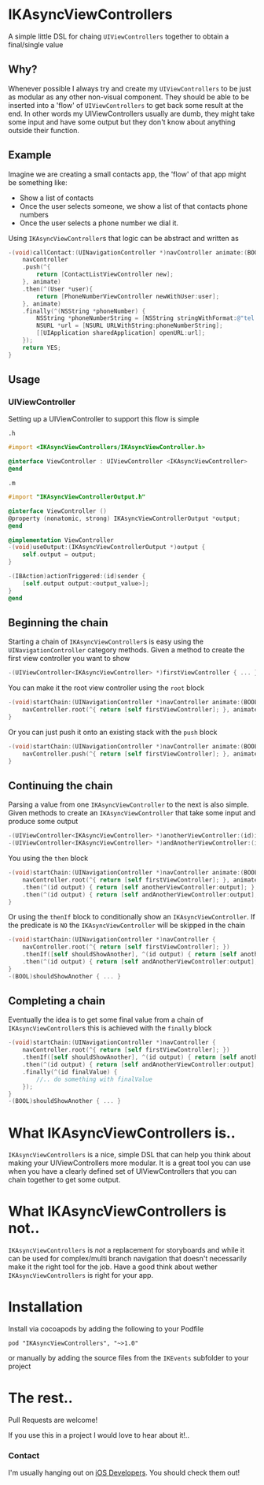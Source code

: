# IKAsyncViewControllers

A simple little DSL for chaing `UIViewControllers` together to obtain a final/single value

## Why?
Whenever possible I always try and create my `UIViewControllers` to be just as modular as any other non-visual component. They should be able to be inserted into a 'flow' of `UIViewControllers` to get back some result at the end. In other words my UIViewControllers usually are dumb, they might take some input and have some output but they don't know about anything outside their function.

## Example
Imagine we are creating a small contacts app, the 'flow' of that app might be something like:
* Show a list of contacts
* Once the user selects someone, we show a list of that contacts phone numbers
* Once the user selects a phone number we dial it.

Using `IKAsyncViewController`s that logic can be abstract and written as
```objectivec
-(void)callContact:(UINavigationController *)navController animate:(BOOL)animate {
    navController
    .push(^{ 
    	return [ContactListViewController new]; 
    }, animate)
    .then(^(User *user){ 
    	return [PhoneNumberViewController newWithUser:user]; 
    }, animate)
    .finally(^(NSString *phoneNumber) {
	    NSString *phoneNumberString = [NSString stringWithFormat:@"tel://%@", phoneNumber];
        NSURL *url = [NSURL URLWithString:phoneNumberString];
        [[UIApplication sharedApplication] openURL:url];
    });
    return YES;
}
```

## Usage
### UIViewController
Setting up a UIViewController to support this flow is simple

`.h`
```objectivec
#import <IKAsyncViewControllers/IKAsyncViewController.h>

@interface ViewController : UIViewController <IKAsyncViewController>
@end
```
`.m`
```objectivec
#import "IKAsyncViewControllerOutput.h"

@interface ViewController ()
@property (nonatomic, strong) IKAsyncViewControllerOutput *output;
@end

@implementation ViewController
-(void)useOutput:(IKAsyncViewControllerOutput *)output {
    self.output = output;
}

-(IBAction)actionTriggered:(id)sender {
    [self.output output:<output_value>];
}
@end
```

## Beginning the chain
Starting a chain of `IKAsyncViewController`s is easy using the `UINavigationController` category methods. Given a method to create the first view controller you want to show
```objectivec
-(UIViewController<IKAsyncViewController> *)firstViewController { ... }
```
You can make it the root view controller using the `root` block
```objectivec
-(void)startChain:(UINavigationController *)navController animate:(BOOL)animate {
	navController.root(^{ return [self firstViewController]; }, animate);
}
```
Or you can just push it onto an existing stack with the `push` block
```objectivec
-(void)startChain:(UINavigationController *)navController animate:(BOOL)animate {
	navController.push(^{ return [self firstViewController]; }, animate);
}
```

## Continuing the chain
Parsing a value from one `IKAsyncViewController` to the next is also simple.
Given methods to create an `IKAsyncViewController` that take some input and produce some output
```objectivec
-(UIViewController<IKAsyncViewController> *)anotherViewController:(id)input { ... }
-(UIViewController<IKAsyncViewController> *)andAnotherViewController:(id)input { ... }
```
You using the `then` block
```objectivec
-(void)startChain:(UINavigationController *)navController animate:(BOOL)animate {
	navController.root(^{ return [self firstViewController]; }, animate)
    .then(^(id output) { return [self anotherViewController:output]; }, animate)
    .then(^(id output) { return [self andAnotherViewController:output]; }, animate);
}
```
Or using the `thenIf` block to conditionally show an `IKAsyncViewController`. If the predicate is `NO` the `IKAsyncViewController` will be skipped in the chain
```objectivec
-(void)startChain:(UINavigationController *)navController {
	navController.root(^{ return [self firstViewController]; })
    .thenIf([self shouldShowAnother], ^(id output) { return [self anotherViewController:output]; }, animate)
    .then(^(id output) { return [self andAnotherViewController:output]; }, animate);
}
-(BOOL)shouldShowAnother { ... }
```

## Completing a chain
Eventually the idea is to get some final value from a chain of `IKAsyncViewController`s this is achieved with the `finally` block
```objectivec
-(void)startChain:(UINavigationController *)navController {
	navController.root(^{ return [self firstViewController]; })
    .thenIf([self shouldShowAnother], ^(id output) { return [self anotherViewController:output]; }, animate)
    .then(^(id output) { return [self andAnotherViewController:output]; }, animate)
    .finally(^(id finalValue) {
    	//.. do something with finalValue
    });
}
-(BOOL)shouldShowAnother { ... }
```

# What IKAsyncViewControllers is..
`IKAsyncViewControllers` is a nice, simple DSL that can help you think about making your UIViewControllers more modular. It is a great tool you can use when you have a clearly defined set of UIViewControllers that you can chain together to get some output.

# What IKAsyncViewControllers is not..
`IKAsyncViewControllers` is *not* a replacement for storyboards and while it can be used for complex/multi branch navigation that doesn't necessarily make it the right tool for the job. Have a good think about wether `IKAsyncViewControllers` is right for your app.


# Installation
Install via cocoapods by adding the following to your Podfile
```
pod "IKAsyncViewControllers", "~>1.0"
```
or manually by adding the source files from the `IKEvents` subfolder to your project

# The rest..
Pull Requests are welcome!

If you use this in a project I would love to hear about it!..


### Contact
I'm usually hanging out on [iOS Developers](http://ios-developers.io/). You should check them out!
